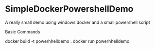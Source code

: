 # SimpleDockerPowershellDemo
A really small demo using windows docker and a small powershell script


Basic Commands

docker build -t powerhhelldemo .
docker run powerhhelldemo
